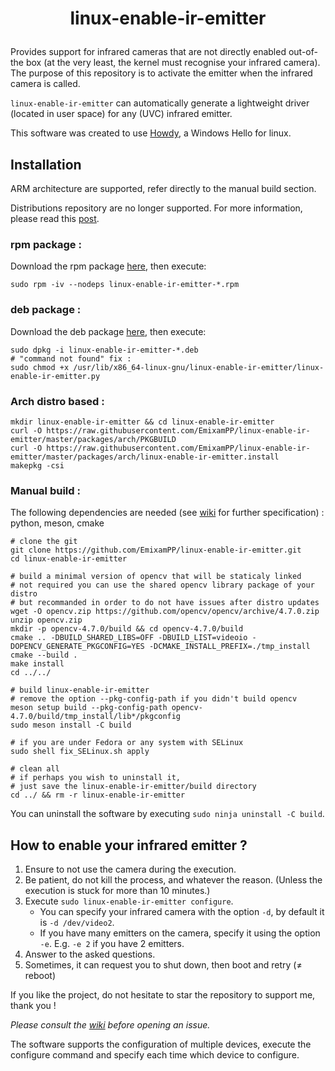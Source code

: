# <p align=center>linux-enable-ir-emitter</p>

Provides support for infrared cameras that are not directly enabled out-of-the box (at the very least, the kernel must recognise your infrared camera). The purpose of this repository is to activate the emitter when the infrared camera is called.

`linux-enable-ir-emitter` can automatically generate a lightweight driver (located in user space) for any (UVC) infrared emitter.

This software was created to use [Howdy](https://github.com/boltgolt/howdy), a Windows Hello for linux.

## Installation
ARM architecture are supported, refer directly to the manual build section. 

Distributions repository are no longer supported.
For more information, please read this [post](https://github.com/EmixamPP/linux-enable-ir-emitter/wiki/About-distributions-repository). 
### rpm package :  
Download the rpm package [here](https://github.com/EmixamPP/linux-enable-ir-emitter/releases/latest), then execute:
```
sudo rpm -iv --nodeps linux-enable-ir-emitter-*.rpm
```

### deb package : 
Download the deb package [here](https://github.com/EmixamPP/linux-enable-ir-emitter/releases/latest), then execute:
```
sudo dpkg -i linux-enable-ir-emitter-*.deb
# "command not found" fix :
sudo chmod +x /usr/lib/x86_64-linux-gnu/linux-enable-ir-emitter/linux-enable-ir-emitter.py
```

### Arch distro based : 
```
mkdir linux-enable-ir-emitter && cd linux-enable-ir-emitter
curl -O https://raw.githubusercontent.com/EmixamPP/linux-enable-ir-emitter/master/packages/arch/PKGBUILD
curl -O https://raw.githubusercontent.com/EmixamPP/linux-enable-ir-emitter/master/packages/arch/linux-enable-ir-emitter.install
makepkg -csi
``` 

### Manual build :
The following dependencies are needed (see [wiki](https://github.com/EmixamPP/linux-enable-ir-emitter/wiki/Requirements) for further specification) : python, meson, cmake
```
# clone the git
git clone https://github.com/EmixamPP/linux-enable-ir-emitter.git
cd linux-enable-ir-emitter

# build a minimal version of opencv that will be staticaly linked 
# not required you can use the shared opencv library package of your distro
# but recommanded in order to do not have issues after distro updates
wget -O opencv.zip https://github.com/opencv/opencv/archive/4.7.0.zip
unzip opencv.zip
mkdir -p opencv-4.7.0/build && cd opencv-4.7.0/build
cmake .. -DBUILD_SHARED_LIBS=OFF -DBUILD_LIST=videoio -DOPENCV_GENERATE_PKGCONFIG=YES -DCMAKE_INSTALL_PREFIX=./tmp_install
cmake --build .
make install
cd ../../

# build linux-enable-ir-emitter
# remove the option --pkg-config-path if you didn't build opencv
meson setup build --pkg-config-path opencv-4.7.0/build/tmp_install/lib*/pkgconfig
sudo meson install -C build

# if you are under Fedora or any system with SELinux
sudo shell fix_SELinux.sh apply

# clean all
# if perhaps you wish to uninstall it,
# just save the linux-enable-ir-emitter/build directory
cd ../ && rm -r linux-enable-ir-emitter
```
You can uninstall the software by executing `sudo ninja uninstall -C build`. 

## How to enable your infrared emitter ?
1. Ensure to not use the camera during the execution.
2. Be patient, do not kill the process, and whatever the reason. (Unless the execution is stuck for more than 10 minutes.)
3. Execute `sudo linux-enable-ir-emitter configure`.
    * You can specify your infrared camera with the option `-d`, by default it is `-d /dev/video2`.
    * If you have many emitters on the camera, specify it using the option `-e`. E.g. `-e 2` if you have 2 emitters.
4. Answer to the asked questions.
5. Sometimes, it can request you to shut down, then boot and retry ($\neq$ reboot)

If you like the project, do not hesitate to star the repository to support me, thank you !

*Please consult the [wiki](https://github.com/EmixamPP/linux-enable-ir-emitter/wiki) before opening an issue.*

The software supports the configuration of multiple devices, execute the configure command and specify each time which device to configure.

